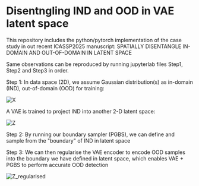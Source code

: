 # Disentngling IND and OOD in VAE latent space
This repository includes the python/pytorch implementation of the case study in out recent ICASSP2025 manuscript:
SPATIALLY DISENTANGLE IN-DOMAIN AND OUT-OF-DOMAIN IN LATENT SPACE

Same observations can be reproduced by running jupyterlab files Step1, Step2 and Step3 in order.

Step 1:
In data space (2D), we assume Gaussian distribution(s) as in-domain (IND), out-of-domain (OOD) for training:

![X](https://github.com/user-attachments/assets/241e21f6-475e-4b53-b410-247763aa23fa)


A VAE is trained to project IND into another 2-D latent space:

![Z](https://github.com/user-attachments/assets/91544a81-d68f-4acc-8f98-8da30af18050)




Step 2:
By running our boundary sampler (PGBS), we can define and sample from the "boundary" of IND in latent space



Step 3:
We can then regularise the VAE encoder to encode OOD samples into the boundary we have defined in latent space, which enables VAE + PGBS to perform accurate OOD detection

![Z_regularised](https://github.com/user-attachments/assets/c324a2c7-0cce-4fdf-b483-525a1f00c1cf)


